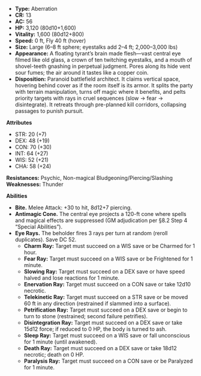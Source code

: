 - **Type:** Aberration
- **CR:** 13
- **AC:** 56
- **HP:** 3,120 (80d10+1,600)
- **Vitality:** 1,600 (80d12+800)
- **Speed:** 0 ft, Fly 40 ft (hover)
- **Size:** Large (6–8 ft sphere; eyestalks add 2–4 ft; 2,000–3,000 lbs)
- **Appearance:** A floating tyrant’s brain made flesh—vast central eye filmed like old glass, a crown of ten twitching eyestalks, and a mouth of shovel-teeth gnashing in perpetual judgment. Pores along its hide vent sour fumes; the air around it tastes like a copper coin.
- **Disposition:** Paranoid battlefield architect. It claims vertical space, hovering behind cover as if the room itself is its armor. It splits the party with terrain manipulation, turns off magic where it benefits, and pelts priority targets with rays in cruel sequences (slow → fear → disintegrate). It retreats through pre-planned kill corridors, collapsing passages to punish pursuit.

**Attributes**
- STR: 20 (+7)
- DEX: 48 (+19)
- CON: 70 (+30)
- INT: 64 (+27)
- WIS: 52 (+21)
- CHA: 58 (+24)

**Resistances:** Psychic, Non-magical Bludgeoning/Piercing/Slashing  
**Weaknesses:** Thunder

**Abilities**
- **Bite.** Melee Attack: +30 to hit, 8d12+7 piercing.
- **Antimagic Cone.** The central eye projects a 120-ft cone where spells and magical effects are suppressed (GM adjudication per §8.2 Step 4 “Special Abilities”).
- **Eye Rays.** The beholder fires 3 rays per turn at random (reroll duplicates). Save DC 52.
    - **Charm Ray:** Target must succeed on a WIS save or be Charmed for 1 hour.
    - **Fear Ray:** Target must succeed on a WIS save or be Frightened for 1 minute.
    - **Slowing Ray:** Target must succeed on a DEX save or have speed halved and lose reactions for 1 minute.
    - **Enervation Ray:** Target must succeed on a CON save or take 12d10 necrotic.
    - **Telekinetic Ray:** Target must succeed on a STR save or be moved 60 ft in any direction (restrained if slammed into a surface).
    - **Petrification Ray:** Target must succeed on a DEX save or begin to turn to stone (restrained; second failure petrifies).
    - **Disintegration Ray:** Target must succeed on a DEX save or take 15d12 force; if reduced to 0 HP, the body is turned to ash.
    - **Sleep Ray:** Target must succeed on a WIS save or fall unconscious for 1 minute (until awakened).
    - **Death Ray:** Target must succeed on a DEX save or take 18d12 necrotic; death on 0 HP.
    - **Paralysis Ray:** Target must succeed on a CON save or be Paralyzed for 1 minute.